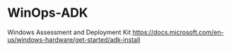 # WinOps-ADK
Windows Assessment and Deployment Kit https://docs.microsoft.com/en-us/windows-hardware/get-started/adk-install
